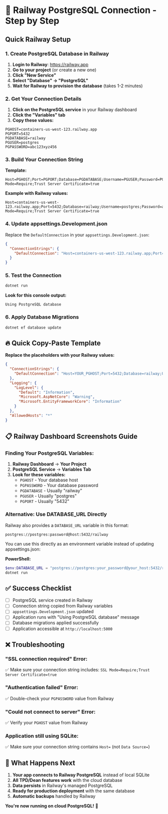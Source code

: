 # 🚂 Railway PostgreSQL Connection - Step by Step

## **Quick Railway Setup**

### **1. Create PostgreSQL Database in Railway**

1. **Login to Railway**: https://railway.app
2. **Go to your project** (or create a new one)
3. **Click "New Service"**
4. **Select "Database" → "PostgreSQL"**
5. **Wait for Railway to provision the database** (takes 1-2 minutes)

### **2. Get Your Connection Details**

1. **Click on the PostgreSQL service** in your Railway dashboard
2. **Click the "Variables" tab**
3. **Copy these values:**

```
PGHOST=containers-us-west-123.railway.app
PGPORT=5432
PGDATABASE=railway
PGUSER=postgres
PGPASSWORD=abc123xyz456
```

### **3. Build Your Connection String**

**Template:**
```
Host=PGHOST;Port=PGPORT;Database=PGDATABASE;Username=PGUSER;Password=PGPASSWORD;SSL Mode=Require;Trust Server Certificate=true
```

**Example with Railway values:**
```
Host=containers-us-west-123.railway.app;Port=5432;Database=railway;Username=postgres;Password=abc123xyz456;SSL Mode=Require;Trust Server Certificate=true
```

### **4. Update appsettings.Development.json**

Replace the `DefaultConnection` in your `appsettings.Development.json`:

```json
{
  "ConnectionStrings": {
    "DefaultConnection": "Host=containers-us-west-123.railway.app;Port=5432;Database=railway;Username=postgres;Password=abc123xyz456;SSL Mode=Require;Trust Server Certificate=true"
  }
}
```

### **5. Test the Connection**

```bash
dotnet run
```

**Look for this console output:**
```
Using PostgreSQL database
```

### **6. Apply Database Migrations**

```bash
dotnet ef database update
```

## **🔥 Quick Copy-Paste Template**

**Replace the placeholders with your Railway values:**

```json
{
  "ConnectionStrings": {
    "DefaultConnection": "Host=YOUR_PGHOST;Port=5432;Database=railway;Username=postgres;Password=YOUR_PGPASSWORD;SSL Mode=Require;Trust Server Certificate=true"
  },
  "Logging": {
    "LogLevel": {
      "Default": "Information",
      "Microsoft.AspNetCore": "Warning",
      "Microsoft.EntityFrameworkCore": "Information"
    }
  },
  "AllowedHosts": "*"
}
```

## **📋 Railway Dashboard Screenshots Guide**

### **Finding Your PostgreSQL Variables:**

1. **Railway Dashboard** → **Your Project**
2. **PostgreSQL Service** → **Variables Tab**
3. **Look for these variables:**
   - `PGHOST` - Your database host
   - `PGPASSWORD` - Your database password
   - `PGDATABASE` - Usually "railway"
   - `PGUSER` - Usually "postgres"
   - `PGPORT` - Usually "5432"

### **Alternative: Use DATABASE_URL Directly**

Railway also provides a `DATABASE_URL` variable in this format:
```
postgres://postgres:password@host:5432/railway
```

You can use this directly as an environment variable instead of updating appsettings.json:

**PowerShell:**
```powershell
$env:DATABASE_URL = "postgres://postgres:your_password@your_host:5432/railway"
dotnet run
```

## **✅ Success Checklist**

- [ ] PostgreSQL service created in Railway
- [ ] Connection string copied from Railway variables
- [ ] `appsettings.Development.json` updated
- [ ] Application runs with "Using PostgreSQL database" message
- [ ] Database migrations applied successfully
- [ ] Application accessible at `http://localhost:5000`

## **❌ Troubleshooting**

### **"SSL connection required" Error:**
✅ Make sure your connection string includes: `SSL Mode=Require;Trust Server Certificate=true`

### **"Authentication failed" Error:**
✅ Double-check your `PGPASSWORD` value from Railway

### **"Could not connect to server" Error:**
✅ Verify your `PGHOST` value from Railway

### **Application still using SQLite:**
✅ Make sure your connection string contains `Host=` (not `Data Source=`)

## **🎯 What Happens Next**

1. **Your app connects to Railway PostgreSQL** instead of local SQLite
2. **All TPD/Dean features work** with the cloud database
3. **Data persists** in Railway's managed PostgreSQL
4. **Ready for production deployment** with the same database
5. **Automatic backups** handled by Railway

**You're now running on cloud PostgreSQL!** 🚀
